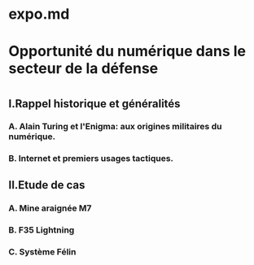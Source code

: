# expo.md
<head><H1>Opportunité du numérique dans le secteur de la défense<h1></head>
<body>
  <h2>I.Rappel historique et généralités</h2>
  <h3>A. Alain Turing et l'Enigma: aux origines militaires du numérique.</h3>
  <h3>B. Internet et premiers usages tactiques.</h3>
  <h2>II.Etude de cas</h2>
  <h3>A. Mine araignée M7</h3>
  <h3>B. F35 Lightning</h3>
  <h3>C. Système Félin</h3>
